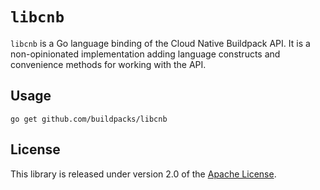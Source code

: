 # `libcnb`
`libcnb` is a Go language binding of the Cloud Native Buildpack API.  It is a non-opinionated implementation adding language constructs and convenience methods for working with the API.

## Usage
```
go get github.com/buildpacks/libcnb
```

## License
This library is released under version 2.0 of the [Apache License][a].

[a]: https://www.apache.org/licenses/LICENSE-2.0

